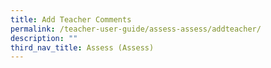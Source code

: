 ```yaml
---
title: Add Teacher Comments
permalink: /teacher-user-guide/assess-assess/addteacher/
description: ""
third_nav_title: Assess (Assess)
---
```

